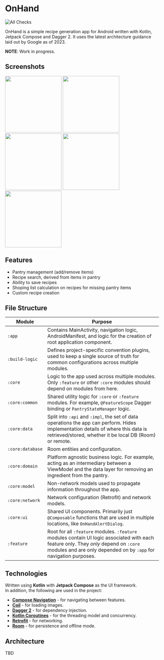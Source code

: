 # OnHand

![All Checks](https://github.com/tboulevard/OnHand/actions/workflows/build.yaml/badge.svg)

OnHand is a simple recipe generation app for Android written with Kotlin, Jetpack Compose and Dagger 2. It uses the latest architecture guidance laid out by Google as of 2023.

**NOTE**: Work in progress.

## Screenshots

<img src="https://github.com/tboulevard/OnHand/assets/5940570/2005ad20-add4-409b-aca1-b6e710b53042" width="185"/>
<img src="https://github.com/tboulevard/OnHand/assets/5940570/91e0b5b4-ec58-40b1-82d6-61c0b5c5d85c" width="185"/> 
<img src="https://github.com/tboulevard/OnHand/assets/5940570/af5126cf-9ffe-4708-aa5e-8a1f5b3346e2" width="185"/>
<img src="https://github.com/tboulevard/OnHand/assets/5940570/b071ffd4-0bd7-404d-a234-ceebc8f96b22" width="185"/>
<img src="https://github.com/tboulevard/OnHand/assets/5940570/bd6fd7e0-30f7-4f62-937a-4cd36f262965" width="185"/>

## Features

- Pantry management (add/remove items)
- Recipe search, derived from items in pantry
- Ability to save recipes
- Shoping list calculation on recipes for missing pantry items
- Custom recipe creation

## File Structure

| Module                |Purpose                  |
|-----------------------|---------------------------|
|	`:app` | Contains MainActivity, navigation logic, AndroidManifest, and logic for the creation of root application component.          |
|	`:build-logic` | Defines project-specific convention plugins, used to keep a single source of truth for common configurations across multiple modules.           |
|	`:core`| Logic to the app used across multiple modules. Only `:feature` or other `:core` modules should depend on modules from here. |
|	`:core:common`| Shared utility logic for `:core` or `:feature` modules. For example, `@FeatureScope` Dagger binding or `PantryStateManager` logic. |
|	`:core:data`| Split into `:api` and `:impl`, the set of data operations the app can perform. Hides implementation details of where this data is retrieved/stored, whether it be local DB (Room) or remote. |
|	`:core:database`| Room entities and configuration. |
|	`:core:domain`| Platform agnostic business logic. For example, acting as an intermediary between a ViewModel and the data layer for removing an ingredient from the pantry. |
|	`:core:model`| Non-network models used to propagate information throughout the app. |
|	`:core:network`| Network configuration (Retrofit) and network models. |
|	`:core:ui`| Shared UI components. Primarily just `@Composable` functions that are used in multiple locations, like `OnHandAlertDialog`.|
|	`:feature`|Root for all `:feature` modules. `:feature` modules contain UI logic associated with each feature only. They _only_ depend on `:core` modules and are only depended on by `:app` for navigation purposes.            |

## Technologies

Written using  **Kotlin**  with  **Jetpack Compose**  as the UI framework.  
In addition, the following are used in the project:

- [**Compose Navigation**](https://developer.android.com/jetpack/compose/navigation)  - for navigating between features.
- [**Coil**](https://coil-kt.github.io/coil/)  - for loading images.
- [**Dagger 2**](https://dagger.dev/)  - for dependency injection.  
- [**Kotlin Coroutines**](https://kotlinlang.org/docs/coroutines-overview.html)  - for the threading model and concurrency.
- [**Retrofit**](https://square.github.io/retrofit/)  - for networking.
- [**Room**](https://developer.android.com/training/data-storage/room)  - for persistence and offline mode.

## Architecture

TBD
